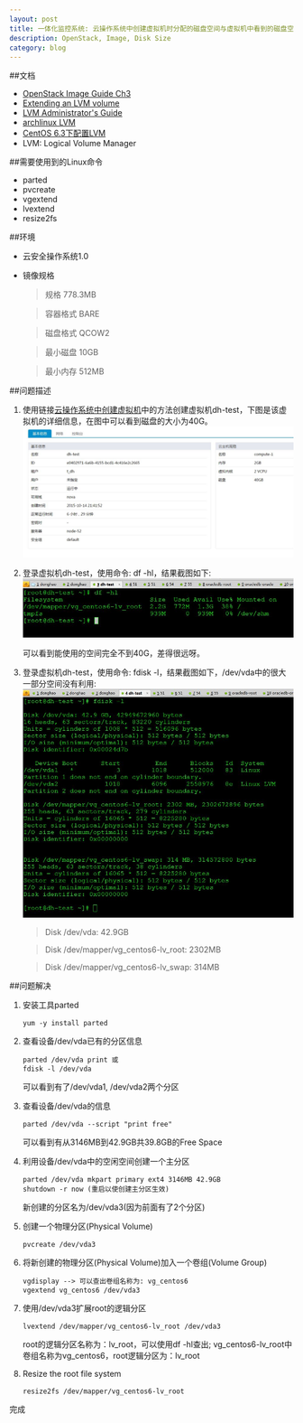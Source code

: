 ```yaml
---
layout: post
title: 一体化监控系统: 云操作系统中创建虚拟机时分配的磁盘空间与虚拟机中看到的磁盘空间大小不一
description: OpenStack, Image, Disk Size
category: blog
---
```


##文档
* [OpenStack Image Guide Ch3](http://docs.openstack.org/image-guide/content/ch_openstack_images.html)
* [Extending an LVM volume](https://www.turnkeylinux.org/blog/extending-lvm)
* [LVM Administrator's Guide](https://www.centos.org/docs/5/html/Cluster_Logical_Volume_Manager/)
* [archlinux LVM](https://wiki.archlinux.org/index.php/LVM)
* [CentOS 6.3下配置LVM](http://cnblogs.com/mchina/p/linux-centos-logical-volume-manager-lvm.html)
* LVM: Logical Volume Manager

##需要使用到的Linux命令
* parted
* pvcreate
* vgextend
* lvextend
* resize2fs

##环境
* 云安全操作系统1.0
* 镜像规格
    > 规格 778.3MB

    > 容器格式 BARE

    > 磁盘格式 QCOW2

    > 最小磁盘 10GB

    > 最小内存 512MB

##问题描述
1. 使用链接[云操作系统中创建虚拟机](http://xiaofandh12.github.io/Monitor-Mysql)中的方法创建虚拟机dh-test，下图是该虚拟机的详细信息，在图中可以看到磁盘的大小为40G。
![dh-test info](/images/2015-10-14-VirtualMachine-Disk-Resize/dh-test.jpg)

2. 登录虚拟机dh-test，使用命令: df -hl，结果截图如下:
![dh-test df -hl](/images/2015-10-14-VirtualMachine-Disk-Resize/dh-test-df.jpg)

    可以看到能使用的空间完全不到40G，差得很远呀。

3. 登录虚拟机dh-test，使用命令: fdisk -l，结果截图如下，/dev/vda中的很大一部分空间没有利用:
![dh-test fdisk -l](/images/2015-10-14-VirtualMachine-Disk-Resize/dh-test-fdisk.jpg)

    > Disk /dev/vda: 42.9GB

    > Disk /dev/mapper/vg_centos6-lv_root: 2302MB

    > Disk /dev/mapper/vg_centos6-lv_swap: 314MB

##问题解决
1. 安装工具parted

   ```
   yum -y install parted
   ```

2. 查看设备/dev/vda已有的分区信息

    ```
    parted /dev/vda print 或
    fdisk -l /dev/vda
    ```

    可以看到有了/dev/vda1, /dev/vda2两个分区

3. 查看设备/dev/vda的信息

    ```
    parted /dev/vda --script "print free"
    ```

    可以看到有从3146MB到42.9GB共39.8GB的Free Space

4. 利用设备/dev/vda中的空闲空间创建一个主分区

    ```
    parted /dev/vda mkpart primary ext4 3146MB 42.9GB
    shutdown -r now (重启以使创建主分区生效)
    ```

    新创建的分区名为/dev/vda3(因为前面有了2个分区)

5. 创建一个物理分区(Physical Volume)

    ```
    pvcreate /dev/vda3
    ```

6. 将新创建的物理分区(Physical Volume)加入一个卷组(Volume Group)

    ```
    vgdisplay --> 可以查出卷组名称为: vg_centos6
    vgextend vg_centos6 /dev/vda3
    ```

7. 使用/dev/vda3扩展root的逻辑分区

    ```
    lvextend /dev/mapper/vg_centos6-lv_root /dev/vda3
    ```

    root的逻辑分区名称为：lv_root，可以使用df -hl查出; vg_centos6-lv_root中卷组名称为vg_centos6，root逻辑分区为：lv_root

8. Resize the root file system

    ```
    resize2fs /dev/mapper/vg_centos6-lv_root
    ```

完成

